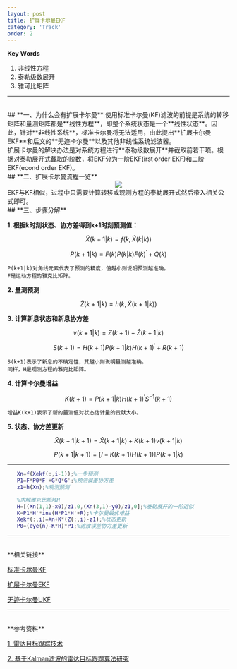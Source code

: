 ```yaml
---
layout: post
title: 扩展卡尔曼EKF
category: 'Track'
order: 2
---
```


**Key Words**
1. 非线性方程
2. 泰勒级数展开
3. 雅可比矩阵

- - -
<br>
## **一、为什么会有扩展卡尔曼**
使用标准卡尔曼(KF)滤波的前提是系统的转移矩阵和量测矩阵都是**线性方程**，即整个系统状态是一个**线性状态**。因此，针对**非线性系统**，标准卡尔曼将无法适用，由此提出**扩展卡尔曼EKF**和后文的**无迹卡尔曼**以及其他非线性系统滤波器。

<br>
扩展卡尔曼的解决办法是对系统方程进行**泰勒级数展开**并截取前若干项。根据对泰勒展开式截取的阶数，将EKF分为一阶EKF(irst order EKF)和二阶EKF(econd order EKF)。

<br>
## **二、扩展卡尔曼流程一览**
<div align=center>
<img src="{{site.url}}/images/ekf-01.jpg"/>

</div>
EKF与KF相似，过程中只需要计算转移或观测方程的泰勒展开式然后带入相关公式即可。

<br>
## **三、步骤分解**	

**1. 根据k时刻状态、协方差得到k+1时刻预测值：**

$$ \hat{X}({k+1|k})=f(k,\hat{X}({k|k}))$$

$$ {P}({k+1|k})=F(k){P}({k|k})F(k)^{'}+Q(k)$$

	P(k+1|k)对角线元素代表了预测的精度，值越小则说明预测越准确。
	F是运动方程的雅克比矩阵。

**2. 量测预测**

$$ \hat{Z}({k+1|k})=h(k,\hat{X}({k+1|k})) $$

**3. 计算新息状态和新息协方差**

$$ {v}({k+1|k})=Z(k+1)-\hat{Z}({k+1|k}) $$

$$ {S}({k+1})=H(k+1){P}({k+1|k})H(k+1)^{'}+R(k+1)$$

	S(k+1)表示了新息的不确定性，其越小则说明量测越准确。
	同样，H是观测方程的雅克比矩阵。

**4. 计算卡尔曼增益**

$$ {K}({k+1})={P}({k+1|k})H(k+1)^{'}S^{-1}(k+1)$$

	增益K(k+1)表示了新的量测值对状态估计量的贡献大小。

**5. 状态、协方差更新**

$$ \hat{X}({k+1|k+1})=\hat{X}({k+1|k})+{K}({k+1}){v}({k+1|k})$$

$$ {P}({k+1|k+1})=[I-{K}({k+1})H(k+1)]{P}({k+1|k})	$$

- - -
```matlab
   Xn=f(Xekf(:,i-1));%一步预测
   P1=F*P0*F'+G*Q*G';%预测误差协方差
   z1=h(Xn);%观测预测

   %求解雅克比矩阵H
   H=[(Xn(1,1)-x0)/z1,0,(Xn(3,1)-y0)/z1,0];%泰勒展开的一阶近似
   K=P1*H'*inv(H*P1*H'+R);%卡尔曼最优增益
   Xekf(:,i)=Xn+K*(Z(:,i)-z1);%状态更新
   P0=(eye(n)-K*H)*P1;%滤波误差协方差更新
```


- - -
<br>
**相关链接**

[标准卡尔曼KF](https://hcheng1005.github.io/track/2020/10/25/KF-01.html)

[扩展卡尔曼EKF](https://hcheng1005.github.io/track/2020/11/01/EKF-02.html)

[无迹卡尔曼UKF](https://hcheng1005.github.io/dsp/2020/11/01/UKF-03.html)

- - -
<br>
**参考资料**

[1. 雷达目标跟踪技术]({{site.url}}/pdfs/雷达目标跟踪技术.pdf)

[2. 基于Kalman滤波的雷达目标跟踪算法研究]({{site.url}}/pdfs/基于Kalman滤波的雷达目标跟踪算法研究.pdf)